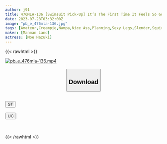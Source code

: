 ```yaml
---
author: j91
title: 476MLA-136 [Swimsuit Pick-Up] It’s The First Time It Feels So Good… A Cheeky E-Milk Gal Who Picked Up In The Pool Fell In Pleasure With A Bigger Dick Than Her Boyfriend…! ! (Moe Hazuki)
date: 2023-07-28T03:32:00Z
image: "pb_e_476mla-136.jpg"
tags: [Amateur,Creampie,Nampa,Nice Ass,Planning,Sexy Legs,Slender,Squirting,Swimsuit ]
maker: [Manman Land]
actress: [Moe Hazuki]
---
```



{{< rawhtml >}}

<div class="video" data-videoid="vLqbj1M2a4F4VK9">
    <a href="javascript:;">
        <img src="https://my.j91.asia/posts/pb_e_476mla-136/pb_e_476mla-136.jpg" width="WIDTH" height="HEIGHT" alt="pb_e_476mla-136.mp4" loading="lazy">
    </a>
</div>

<script type="text/javascript" src="https://j91.asia/asset/on-demand-st.js"></script>

<br>
  <link rel="stylesheet" href="https://j91.asia/asset/bs5.css">
  
  <center>
  <button class="btn btn-primary" type="button" data-bs-toggle="collapse" data-bs-target=".multi-collapse" aria-expanded="false" aria-controls="multiCollapseExample1 multiCollapseExample2"><h2>Download</h2></button></center>
</p>
<div class="row">
  <div class="col">
    <div class="collapse multi-collapse" id="multiCollapseExample1">
      <div class="card card-body">
	      	      <br>
<div class="buttons">  
<a href="https://streamtape.to/v/vLqbj1M2a4F4VK9"><button class="btn-hover color-3"><i class="fa fa-download"></i> ST</button></a></div>
    </div>
  </div>
</div>
  <div class="col">
    <div class="collapse multi-collapse" id="multiCollapseExample2">
      <div class="card card-body">
	      <br>
<div class="buttons">
    <a href="https://userscloud.com/3b2eczmgkpeh"><button class="btn-hover color-9"><i class="fa fa-download"></i> UC</button></a></div>
<br><br>
      </div>
    </div>
  </div>
</div>

{{< /rawhtml >}}
